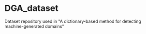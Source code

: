 # DGA_dataset
Dataset repository used in "A dictionary-based method for detecting machine-generated domains"
